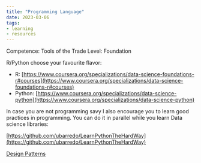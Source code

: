 ```yaml
---
title: "Programming Language"
date: 2023-03-06
tags: 
- learning
- resources
---
```


Competence: Tools of the Trade
Level: Foundation

R/Python choose your favourite flavor:

- R: [https://www.coursera.org/specializations/data-science-foundations-r#courses](https://www.coursera.org/specializations/data-science-foundations-r#courses)
- Python: [https://www.coursera.org/specializations/data-science-python](https://www.coursera.org/specializations/data-science-python)

In case you are not programming savy I also encourage you to learn good practices in programming. You can do it in parallel while you learn Data science libraries:

[https://github.com/ubarredo/LearnPythonTheHardWay](https://github.com/ubarredo/LearnPythonTheHardWay)

[Design Patterns](https://refactoring.guru/design-patterns)